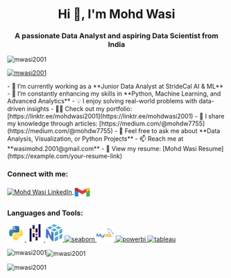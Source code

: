 <h1 align="center">Hi 👋, I'm Mohd Wasi</h1> <h3 align="center">A passionate Data Analyst and aspiring Data Scientist from India</h3>  <p align="left">   <img src="https://komarev.com/ghpvc/?username=mwasi2001&label=Profile%20views&color=0e75b6&style=flat" alt="mwasi2001" /> </p>  <p align="left">   <a href="https://github.com/ryo-ma/github-profile-trophy">     <img src="https://github-profile-trophy.vercel.app/?username=mwasi2001&margin-w=15&theme=gruvbox" alt="mwasi2001" />   </a> </p>  - 🔭 I’m currently working as a **Junior Data Analyst at StrideCal AI & ML**   - 🌱 I’m constantly enhancing my skills in **Python, Machine Learning, and Advanced Analytics**   - 💡 I enjoy solving real-world problems with data-driven insights   - 👨‍💻 Check out my portfolio: [https://linktr.ee/mohdwasi2001](https://linktr.ee/mohdwasi2001)   - 📝 I share my knowledge through articles: [https://medium.com/@mohdw7755](https://medium.com/@mohdw7755)   - 💬 Feel free to ask me about **Data Analysis, Visualization, or Python Projects**   - 📫 Reach me at **wasimohd.2001@gmail.com**   - 📄 View my resume: [Mohd Wasi Resume](https://example.com/your-resume-link)    <h3 align="left">Connect with me:</h3> <p align="left">   <a href="https://linkedin.com/in/mohdwasiprofile" target="blank">     <img align="center" src="https://raw.githubusercontent.com/rahuldkjain/github-profile-readme-generator/master/src/images/icons/Social/linked-in-alt.svg" alt="Mohd Wasi LinkedIn" height="30" width="40" />   </a>   <a href="mailto:wasimohd.2001@gmail.com" target="blank">     <img align="center" src="https://raw.githubusercontent.com/rahuldkjain/github-profile-readme-generator/master/src/images/icons/Social/gmail.svg" alt="Mohd Wasi Gmail" height="30" width="40" />   </a> </p>  <h3 align="left">Languages and Tools:</h3> <p align="left">   <a href="https://www.python.org" target="_blank" rel="noreferrer">     <img src="https://raw.githubusercontent.com/devicons/devicon/master/icons/python/python-original.svg" alt="python" width="40" height="40" />   </a>   <a href="https://pandas.pydata.org/" target="_blank" rel="noreferrer">     <img src="https://raw.githubusercontent.com/devicons/devicon/2ae2a900d2f041da66e950e4d48052658d850630/icons/pandas/pandas-original.svg" alt="pandas" width="40" height="40" />   </a>   <a href="https://numpy.org/" target="_blank" rel="noreferrer">     <img src="https://raw.githubusercontent.com/devicons/devicon/master/icons/numpy/numpy-original.svg" alt="numpy" width="40" height="40" />   </a>   <a href="https://seaborn.pydata.org/" target="_blank" rel="noreferrer">     <img src="https://seaborn.pydata.org/_images/logo-mark-lightbg.svg" alt="seaborn" width="40" height="40" />   </a>   <a href="https://www.mysql.com/" target="_blank" rel="noreferrer">     <img src="https://raw.githubusercontent.com/devicons/devicon/master/icons/mysql/mysql-original-wordmark.svg" alt="mysql" width="40" height="40" />   </a>   <a href="https://powerbi.microsoft.com/" target="_blank" rel="noreferrer">     <img src="https://www.vectorlogo.zone/logos/microsoft_powerbi/microsoft_powerbi-icon.svg" alt="powerbi" width="40" height="40" />   </a>   <a href="https://www.tableau.com/" target="_blank" rel="noreferrer">     <img src="https://raw.githubusercontent.com/devicons/devicon/master/icons/tableau/tableau-original.svg" alt="tableau" width="40" height="40" />   </a> </p>  <p>   <img align="left" src="https://github-readme-stats.vercel.app/api/top-langs?username=mwasi2001&show_icons=true&locale=en&layout=compact" alt="mwasi2001" /> </p>  <p>   <img align="center" src="https://github-readme-stats.vercel.app/api?username=mwasi2001&show_icons=true&locale=en" alt="mwasi2001" /> </p>  <p>   <img align="center" src="https://github-readme-streak-stats.herokuapp.com/?user=mwasi2001&theme=gruvbox" alt="mwasi2001" /> </p>
